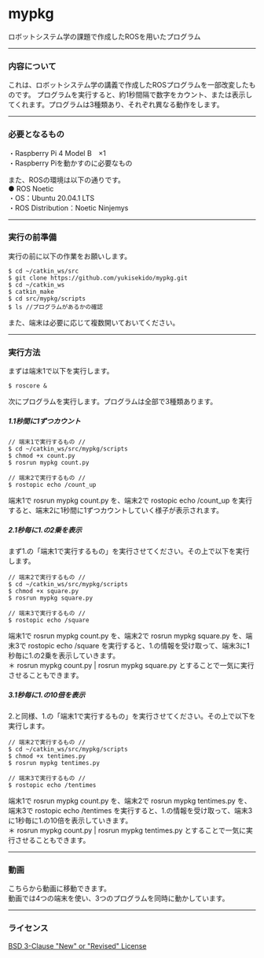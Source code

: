 # mypkg
ロボットシステム学の課題で作成したROSを用いたプログラム

________________________________

### 内容について

これは、ロボットシステム学の講義で作成したROSプログラムを一部改変したものです。
プログラムを実行すると、約1秒間隔で数字をカウント、または表示してくれます。プログラムは3種類あり、それぞれ異なる動作をします。
　　
________________________________

### 必要となるもの

・Raspberry Pi 4 Model B　×1  
・Raspberry Piを動かすのに必要なもの  

また、ROSの環境は以下の通りです。  
● ROS Noetic  
・OS：Ubuntu 20.04.1 LTS  
・ROS Distribution：Noetic Ninjemys

________________________________

### 実行の前準備

実行の前に以下の作業をお願いします。  
```
$ cd ~/catkin_ws/src  
$ git clone https://github.com/yukisekido/mypkg.git  
$ cd ~/catkin_ws  
$ catkin_make  
$ cd src/mypkg/scripts  
$ ls //プログラムがあるかの確認  
```  
また、端末は必要に応じて複数開いておいてください。  

________________________________

### 実行方法

まずは端末1で以下を実行します。  
```
$ roscore &  
```  
次にプログラムを実行します。プログラムは全部で3種類あります。  

##### 1.1秒間に1ずつカウント  
```
// 端末1で実行するもの //  
$ cd ~/catkin_ws/src/mypkg/scripts  
$ chmod +x count.py  
$ rosrun mypkg count.py  
```  
```
// 端末2で実行するもの //  
$ rostopic echo /count_up  
```
端末1で rosrun mypkg count.py を、端末2で rostopic echo /count_up を実行すると、端末2に1秒間に1ずつカウントしていく様子が表示されます。  

##### 2.1秒毎に1.の2乗を表示  
まず1.の「端末1で実行するもの」を実行させてください。その上で以下を実行します。  
```
// 端末2で実行するもの //  
$ cd ~/catkin_ws/src/mypkg/scripts  
$ chmod +x square.py  
$ rosrun mypkg square.py  
```  
```
// 端末3で実行するもの //  
$ rostopic echo /square  
```
端末1で rosrun mypkg count.py を、端末2で rosrun mypkg square.py を、端末3で rostopic echo /square を実行すると、1.の情報を受け取って、端末3に1秒毎に1.の2乗を表示していきます。  
＊ rosrun mypkg count.py | rosrun mypkg square.py とすることで一気に実行させることもできます。

##### 3.1秒毎に1.の10倍を表示  
2.と同様、1.の「端末1で実行するもの」を実行させてください。その上で以下を実行します。  
```
// 端末2で実行するもの //  
$ cd ~/catkin_ws/src/mypkg/scripts  
$ chmod +x tentimes.py  
$ rosrun mypkg tentimes.py  
```  
```
// 端末3で実行するもの //  
$ rostopic echo /tentimes  
```
端末1で rosrun mypkg count.py を、端末2で rosrun mypkg tentimes.py を、端末3で rostopic echo /tentimes を実行すると、1.の情報を受け取って、端末3に1秒毎に1.の10倍を表示していきます。  
＊ rosrun mypkg count.py | rosrun mypkg tentimes.py とすることで一気に実行させることもできます。
________________________________

### 動画
  
こちらから動画に移動できます。  
動画では4つの端末を使い、3つのプログラムを同時に動かしています。  

________________________________

### ライセンス
[BSD 3-Clause "New" or "Revised" License](https://github.com/yukisekido/mypkg/blob/main/LICENSE)
